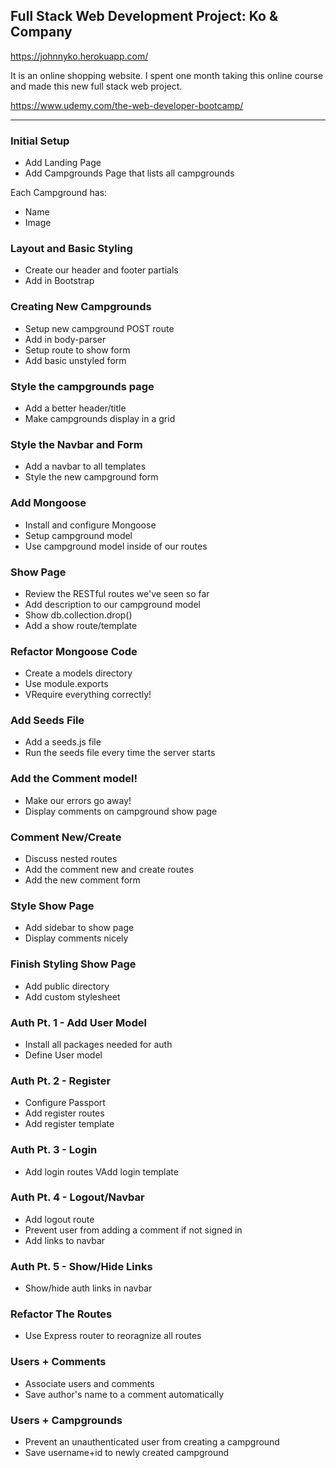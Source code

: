 ## Full Stack Web Development Project: Ko & Company

https://johnnyko.herokuapp.com/


It is an online shopping website. I spent one month taking this online course and made this new full stack web project.

https://www.udemy.com/the-web-developer-bootcamp/

---
### Initial Setup
* Add Landing Page
* Add Campgrounds Page that lists all campgrounds

Each Campground has:

* Name
* Image

### Layout and Basic Styling

* Create our header and footer partials
* Add in Bootstrap

### Creating New Campgrounds

* Setup new campground POST route
* Add in body-parser
* Setup route to show form
* Add basic unstyled form

### Style the campgrounds page

* Add a better header/title
* Make campgrounds display in a grid

### Style the Navbar and Form

* Add a navbar to all templates
* Style the new campground form

### Add Mongoose

* Install and configure Mongoose
* Setup campground model
* Use campground model inside of our routes

### Show Page

* Review the RESTful routes we've seen so far
* Add description to our campground model
* Show db.collection.drop()
* Add a show route/template

### Refactor Mongoose Code

* Create a models directory
* Use module.exports
* VRequire everything correctly!

### Add Seeds File

* Add a seeds.js file
* Run the seeds file every time the server starts

### Add the Comment model!

* Make our errors go away!
* Display comments on campground show page

### Comment New/Create

* Discuss nested routes
* Add the comment new and create routes
* Add the new comment form

### Style Show Page

* Add sidebar to show page
* Display comments nicely

### Finish Styling Show Page

* Add public directory
* Add custom stylesheet

### Auth Pt. 1 - Add User Model

* Install all packages needed for auth
* Define User model

### Auth Pt. 2 - Register

* Configure Passport
* Add register routes
* Add register template

### Auth Pt. 3 - Login

* Add login routes
VAdd login template

### Auth Pt. 4 - Logout/Navbar

* Add logout route
* Prevent user from adding a comment if not signed in
* Add links to navbar

### Auth Pt. 5 - Show/Hide Links

* Show/hide auth links in navbar

### Refactor The Routes

* Use Express router to reoragnize all routes

### Users + Comments

* Associate users and comments
* Save author's name to a comment automatically

### Users + Campgrounds

* Prevent an unauthenticated user from creating a campground
* Save username+id to newly created campground
